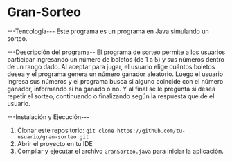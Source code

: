 # Gran-Sorteo

---Tencología---
Este programa es un programa en Java simulando un sorteo.

---Descripción del programa--
El programa de sorteo permite a los usuarios participar ingresando un número de boletos (de 1 a 5) y sus números dentro de un rango dado. 
Al aceptar para jugar, el usuario elige cuántos boletos desea y el programa genera un número ganador aleatorio. 
Luego el usuario ingresa sus números y el programa busca si alguno coincide con el número ganador, informando si ha ganado o no. 
Y al final se le pregunta si desea repetir el sorteo, continuando o finalizando según la respuesta que de el usuario.

---Instalación y Ejecución---
1. Clonar este repositorio: `git clone https://github.com/tu-usuario/gran-sorteo.git`
2. Abrir el proyecto en tu IDE
3. Compilar y ejecutar el archivo `GranSorteo.java` para iniciar la aplicación.

